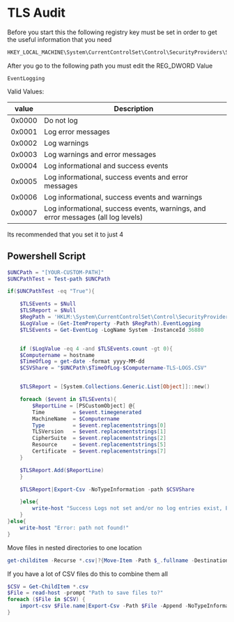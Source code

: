 # TLS Audit

Before you start this the following registry key must be set in order to get the useful information that you need

```cmd
HKEY_LOCAL_MACHINE\System\CurrentControlSet\Control\SecurityProviders\SCHANNEL
```

After you go to the following path you must edit the REG_DWORD Value

```CMD
EventLogging
```

Valid Values:

|value|Description|
|---|---|
|0x0000|	Do not log|
|0x0001	|Log error messages|
|0x0002	|Log warnings|
|0x0003	|Log warnings and error messages|
|0x0004	|Log informational and success events|
|0x0005	|Log informational, success events and error messages|
|0x0006	|Log informational, success events and warnings|
|0x0007	|Log informational, success events, warnings, and error messages (all log levels)|

Its recommended that you set it to just 4

## Powershell Script

```powershell
$UNCPath = "[YOUR-CUSTOM-PATH]"
$UNCPathTest = Test-path $UNCPath

if($UNCPathTest -eq "True"){

    $TLSEvents = $Null
    $TLSReport = $Null
    $RegPath = 'HKLM:\System\CurrentControlSet\Control\SecurityProviders\SCHANNEL'
    $LogValue = (Get-ItemProperty -Path $RegPath).EventLogging
    $TLSEvents = Get-EventLog -LogName System -InstanceId 36880


    if ($LogValue -eq 4 -and $TLSEvents.count -gt 0){
    $Computername = hostname
    $TimeOfLog = get-date -format yyyy-MM-dd
    $CSVShare = "$UNCPath\$TimeOfLog-$Computername-TLS-LOGS.CSV"


    $TLSReport = [System.Collections.Generic.List[Object]]::new()

    foreach ($event in $TLSEvents){
        $ReportLine = [PSCustomObject] @{
        Time         = $event.timegenerated
        MachineName  = $Computername
        Type         = $event.replacementstrings[0]
        TLSVersion   = $event.replacementstrings[1]
        CipherSuite  = $event.replacementstrings[2]
        Resource     = $event.replacementstrings[5]
        Certificate  = $event.replacementstrings[7]
    }

    $TLSReport.Add($ReportLine)
    }

    $TLSReport|Export-Csv -NoTypeInformation -path $CSVShare

    }else{
        write-host "Success Logs not set and/or no log entries exist, Exiting!"
    }
}else{
    write-host "Error: path not found!"
}
```
Move files in nested directories to one location

```powershell
get-childitem -Recurse *.csv|?{Move-Item -Path $_.fullname -Destination .\All\}
```

If you have a lot of CSV files do this to combine them all

```powershell
$CSV = Get-ChildItem *.csv
$File = read-host -prompt "Path to save files to?"
foreach ($File in $CSV) {
    import-csv $File.name|Export-Csv -Path $File -Append -NoTypeInformation
}
```
